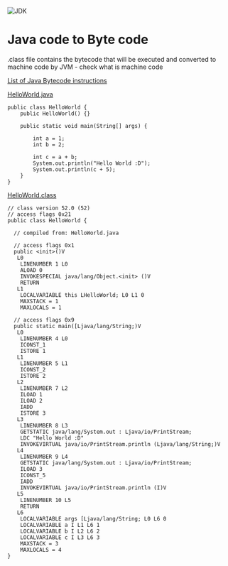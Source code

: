
![JDK](https://user-images.githubusercontent.com/16437905/203354543-09a45992-fbfb-4030-8c2b-f2434d56a34f.png)


# Java code to Byte code 

.class file contains the bytecode that will be executed and converted to machine code by JVM - check what is machine code  

[List of Java Bytecode instructions](https://en.wikipedia.org/wiki/List_of_Java_bytecode_instructions)

<ins>HelloWorld.java</ins>    
```
public class HelloWorld {
    public HelloWorld() {}
    
    public static void main(String[] args) {

        int a = 1;
        int b = 2;

        int c = a + b;
        System.out.println("Hello World :D");
        System.out.println(c + 5);
    }
}
```
<ins>HelloWorld.class</ins>  
```
// class version 52.0 (52)
// access flags 0x21
public class HelloWorld {

  // compiled from: HelloWorld.java

  // access flags 0x1
  public <init>()V
   L0
    LINENUMBER 1 L0
    ALOAD 0
    INVOKESPECIAL java/lang/Object.<init> ()V
    RETURN
   L1
    LOCALVARIABLE this LHelloWorld; L0 L1 0
    MAXSTACK = 1
    MAXLOCALS = 1

  // access flags 0x9
  public static main([Ljava/lang/String;)V
   L0
    LINENUMBER 4 L0
    ICONST_1
    ISTORE 1
   L1
    LINENUMBER 5 L1
    ICONST_2
    ISTORE 2
   L2
    LINENUMBER 7 L2
    ILOAD 1
    ILOAD 2
    IADD
    ISTORE 3
   L3
    LINENUMBER 8 L3
    GETSTATIC java/lang/System.out : Ljava/io/PrintStream;
    LDC "Hello World :D"
    INVOKEVIRTUAL java/io/PrintStream.println (Ljava/lang/String;)V
   L4
    LINENUMBER 9 L4
    GETSTATIC java/lang/System.out : Ljava/io/PrintStream;
    ILOAD 3
    ICONST_5
    IADD
    INVOKEVIRTUAL java/io/PrintStream.println (I)V
   L5
    LINENUMBER 10 L5
    RETURN
   L6
    LOCALVARIABLE args [Ljava/lang/String; L0 L6 0
    LOCALVARIABLE a I L1 L6 1
    LOCALVARIABLE b I L2 L6 2
    LOCALVARIABLE c I L3 L6 3
    MAXSTACK = 3
    MAXLOCALS = 4
}

```



